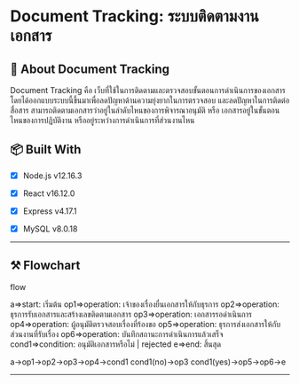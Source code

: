 #  Document Tracking: ระบบติดตามงานเอกสาร

## 📘 About Document Tracking

 Document Tracking คือ เว็บที่ใช้ในการติดตามและตรวจสอบขั้นตอนการดำเนินการของเอกสาร โดยได้ออกแบบระบบนี้ขึ้นมาเพื่อลดปัญหาด้านความยุ่งยากในการตรวจสอบ และลดปัญหาในการติดต่อสื่อสาร สามารถติดตามเอกสารว่าอยู่ในลำดับไหนของการพิจารณาอนุมัติ หรือ เอกสารอยู่ในขั้นตอนไหนของการปฏิบัติงาน หรืออยู่ระหว่างการดำเนินการที่ส่วนงานไหน



## 📦 Built With

- [x] Node.js v12.16.3
- [x] React v16.12.0
- [x] Express v4.17.1
- [x] MySQL v8.0.18


****
## ⚒ Flowchart

flow

a=>start: เริ่มต้น
op1=>operation: เจ้าของเรื่องยื่นเอกสารให้กับธุรการ
op2=>operation: ธุรการรับเอกสารและสร้างเลขติดตามเอกสาร
op3=>operation: เอกสารรอดำเนินการ
op4=>operation: ผู้อนุมัติตรวจสอบเรื่องที่ร้องขอ
op5=>operation: ธุรการส่งเอกสารให้กับส่วนงานที่รับเรื่อง
op6=>operation: บันทึกสถานะการดำเนินการแล้วเสร็จ
cond1=>condition: อนุมัติเอกสารหรือไม่ | rejected
e=>end: สิ้นสุด

a->op1->op2->op3->op4->cond1
cond1(no)->op3
cond1(yes)->op5->op6->e

****


